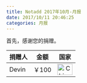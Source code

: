 ```yaml
---
title: Notadd 2017年10月-月报
date: 2017/10/11 20:46:25
categories: 月报  
---
```

首先，感谢您的捐赠。

捐赠人 | 金额 | 国家
----|:----:|:----:
Devin | ￥100  | <img src="https://cdn.bootcss.com/flag-icon-css/1.3.0/flags/4x3/cn.svg" width = "40" height = "30" alt="China" align=center />
